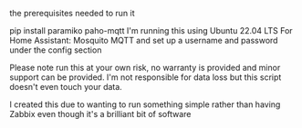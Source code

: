 the prerequisites needed to run it

pip install paramiko paho-mqtt
I'm running this using Ubuntu 22.04 LTS
For Home Assistant: Mosquito MQTT and set up a username and password under the config section





Please note run this at your own risk,  no warranty is provided and minor support can be provided.  I'm not responsible for data loss but this script doesn't even touch your data.

I created this due to wanting to run something simple rather than having Zabbix even though it's a brilliant bit of software
